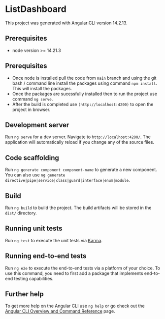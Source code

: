 # ListDashboard

This project was generated with [Angular CLI](https://github.com/angular/angular-cli) version 14.2.13.

## Prerequisites

- node version >= 14.21.3

## Prerequisites

- Once node is installed pull the code from `main` branch and using the git bash / command line install the packages using command `npm install`. This will install the packages.
- Once the packages are sucessfully installed then to run the project use command `ng serve`.
- After the build is completed use `(http://localhost:4200)` to open the project in browser.

## Development server

Run `ng serve` for a dev server. Navigate to `http://localhost:4200/`. The application will automatically reload if you change any of the source files.

## Code scaffolding

Run `ng generate component component-name` to generate a new component. You can also use `ng generate directive|pipe|service|class|guard|interface|enum|module`.

## Build

Run `ng build` to build the project. The build artifacts will be stored in the `dist/` directory.

## Running unit tests

Run `ng test` to execute the unit tests via [Karma](https://karma-runner.github.io).

## Running end-to-end tests

Run `ng e2e` to execute the end-to-end tests via a platform of your choice. To use this command, you need to first add a package that implements end-to-end testing capabilities.

## Further help

To get more help on the Angular CLI use `ng help` or go check out the [Angular CLI Overview and Command Reference](https://angular.io/cli) page.
